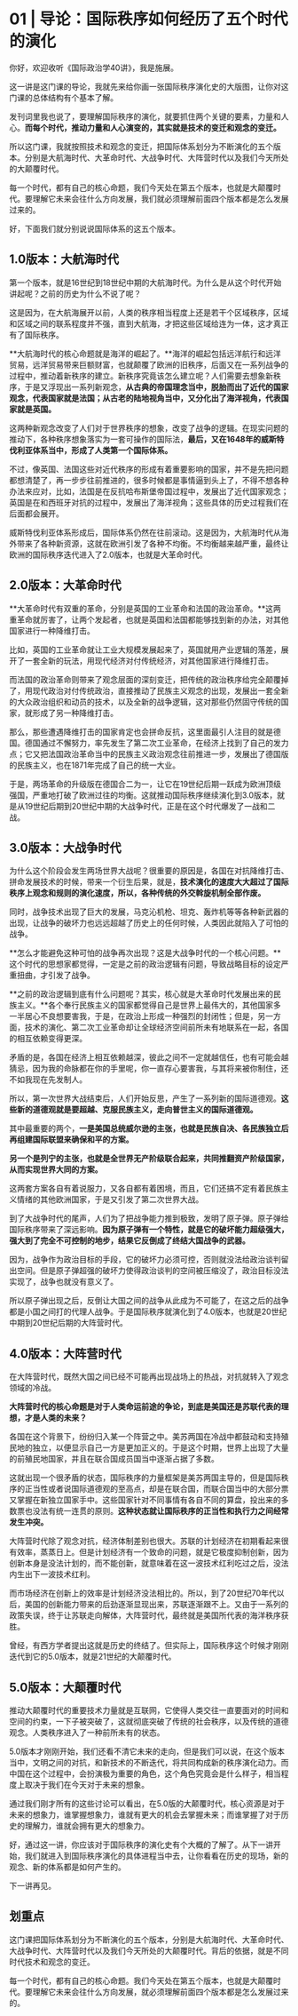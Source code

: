 # 01 | 导论：国际秩序如何经历了五个时代的演化

你好，欢迎收听《国际政治学40讲》，我是施展。

这一讲是这门课的导论，我就先来给你画一张国际秩序演化史的大版图，让你对这门课的总体结构有个基本了解。

发刊词里我也说了，要理解国际秩序的演化，就要抓住两个关键的要素，力量和人心。**而每个时代，推动力量和人心演变的，其实就是技术的变迁和观念的变迁。**

所以这门课，我就按照技术和观念的变迁，把国际体系划分为不断演化的五个版本。分别是大航海时代、大革命时代、大战争时代、大阵营时代以及我们今天所处的大颠覆时代。

每一个时代，都有自己的核心命题，我们今天处在第五个版本，也就是大颠覆时代。要理解它未来会往什么方向发展，我们就必须理解前面四个版本都是怎么发展过来的。

好，下面我们就分别说说国际体系的这五个版本。

## **1.0版本：大航海时代**

第一个版本，就是16世纪到18世纪中期的大航海时代。为什么是从这个时代开始讲起呢？之前的历史为什么不说了呢？

这是因为，在大航海展开以前，人类的秩序相当程度上还是若干个区域秩序，区域和区域之间的联系程度并不强，直到大航海，才把这些区域给连为一体，这才真正有了国际秩序。

**大航海时代的核心命题就是海洋的崛起了。**海洋的崛起包括远洋航行和远洋贸易，远洋贸易带来巨额财富，也就颠覆了欧洲的旧秩序，后面又在一系列战争的过程中，推动着新秩序的建立。新秩序究竟该怎么建立呢？人们需要去想象新秩序，于是又浮现出一系列新观念，**从古典的帝国理念当中，脱胎而出了近代的国家观念，代表国家就是法国；从古老的陆地视角当中，又分化出了海洋视角，代表国家就是英国。**

这两种新观念改变了人们对于世界秩序的想象，改变了战争的逻辑。在现实问题的推动下，各种秩序想象落实为一套可操作的国际法，**最后，又在1648年的威斯特伐利亚体系当中，形成了人类第一个国际体系。**

不过，像英国、法国这些对近代秩序的形成有着重要影响的国家，并不是先把问题都想清楚了，再一步步往前推进的，很多时候都是事情逼到头上了，不得不想各种办法来应对，比如，法国是在反抗哈布斯堡帝国过程中，发展出了近代国家观念；英国是在和西班牙对抗的过程中，发展出了海洋视角；这些具体的历史过程我们在后面都会展开。

威斯特伐利亚体系形成后，国际体系仍然在往前滚动。这是因为，大航海时代从海外带来了各种新资源，这就在欧洲引发了各种不均衡。不均衡越来越严重，最终让欧洲的国际秩序迭代进入了2.0版本，也就是大革命时代。

## **2.0版本：大革命时代**

**大革命时代有双重的革命，分别是英国的工业革命和法国的政治革命。**这两重革命就厉害了，让两个发起者，也就是英国和法国都能够找到新的办法，对其他国家进行一种降维打击。

比如，英国的工业革命就让工业大规模发展起来了，英国就用产业逻辑的落差，展开了一套全新的玩法，用现代经济对付传统经济，对其他国家进行降维打击。

而法国的政治革命则带来了观念层面的深刻变迁，把传统的政治秩序给完全颠覆掉了，用现代政治对付传统政治，直接推动了民族主义观念的出现，发展出一套全新的大众政治组织和动员的技术，以及全新的战争逻辑，这对那些仍然固守传统的国家，就形成了另一种降维打击。

那么，那些遭遇降维打击的国家肯定也会拼命反抗，这里面最引人注目的就是德国。德国通过不懈努力，率先发生了第二次工业革命，在经济上找到了自己的发力点；它又把法国政治革命当中的民族主义政治观念往前推进一步，发展出了德国版的民族主义，也在1871年完成了自己的统一大业。

于是，两场革命的升级版在德国合二为一，让它在19世纪后期一跃成为欧洲顶级强国，严重地打破了欧洲过往的均衡。这就推动国际秩序继续演化到3.0版本，就是从19世纪后期到20世纪中期的大战争时代，正是在这个时代爆发了一战和二战。

## **3.0版本：大战争时代**

为什么这个阶段会发生两场世界大战呢？很重要的原因是，各国在对抗降维打击、拼命发展技术的时候，带来一个衍生后果，就是，**技术演化的速度大大超过了国际秩序上观念和规则的演化速度，所以，各种传统的外交斡旋机制全部作废。**

同时，战争技术出现了巨大的发展，马克沁机枪、坦克、轰炸机等等各种新武器的出现，让战争的破坏力也远远超越了历史上的任何时候，人类因此就陷入了可怕的战争。

**怎么才能避免这种可怕的战争再次出现？这是大战争时代的一个核心问题。**这个时代的思想家都觉得，一定是之前的政治逻辑有问题，导致战略目标的设定严重扭曲，才引发了战争。

**之前的政治逻辑到底有什么问题呢？其实，核心就是大革命时代发展出来的民族主义。**各个奉行民族主义的国家都觉得自己是世界上最伟大的，其他国家多一半居心不良想要害我，于是，在政治上形成一种强烈的封闭性；但是，另一方面，技术的演化、第二次工业革命却让全球经济空间前所未有地联系在一起，各国的相互依赖变得更深。

矛盾的是，各国在经济上相互依赖越深，彼此之间不一定就越信任，也有可能会越猜忌，因为我的命脉都在你的手里呢，你一直存心要害我，与其将来被你制住，还不如我现在先发制人。

所以，第一次世界大战结束后，人们开始反思，产生了一系列新的国际道德观。**这些新的道德观就是要超越、克服民族主义，走向普世主义的国际道德观。**

其中最重要的两个，**一是美国总统威尔逊的主张，也就是民族自决、各民族独立后再组建国际联盟来确保和平的方案。**

**另一个是列宁的主张，也就是全世界无产阶级联合起来，共同推翻资产阶级国家，从而实现世界大同的方案。**

这两套方案各自有着说服力，又各自都有着困境，而且，它们还搞不定有着民族主义情绪的其他欧洲国家，于是又引发了第二次世界大战。

到了大战争时代的尾声，人们为了把战争能力推到极致，发明了原子弹。原子弹给国际秩序带来了深远影响。**因为原子弹有一个特性，就是它的破坏能力超级强大，强大到了完全不可控制的地步，结果它反倒成了终结大国战争的武器。**

因为，战争作为政治目标的手段，它的破坏力必须可控，否则就没法给政治谈判留出空间。但是原子弹超强的破坏力使得政治谈判的空间被压缩没了，政治目标没法实现了，战争也就没有意义了。

所以原子弹出现之后，反倒让大国之间的战争从此成为不可能了，在这之后的战争都是小国之间打的代理人战争。于是国际秩序就演化到了4.0版本，也就是20世纪中期到20世纪后期的大阵营时代。

## **4.0版本：大阵营时代**

在大阵营时代，既然大国之间已经不可能再出现战场上的热战，对抗就转入了观念领域的冷战。

**大阵营时代的核心命题是对于人类命运前途的争论，到底是美国还是苏联代表的理想，才是人类的未来？**

各国在这个背景下，纷纷归入某一个阵营之中。美苏两国在冷战中都鼓动和支持殖民地的独立，以便显示自己一方是更加正义的。于是这个时期，世界上出现了大量的前殖民地国家，并且在联合国成员国当中逐渐占据了多数。

这就出现一个很矛盾的状态，国际秩序的力量框架是美苏两国主导的，但是国际秩序的正当性或者说国际道德观的至高点，却是在联合国，而联合国当中的大部分票又掌握在新独立国家手中。这些国家针对不同事情有各自不同的算盘，投出来的多数票也没法有统一连贯的原则。**这种状态就让国际秩序的正当性和执行力之间经常发生冲突。**

大阵营时代除了观念对抗，经济体制差别也很大。苏联的计划经济在初期看起来很有效率，蒸蒸日上。但是计划经济有一个致命的问题，就是它极度抑制创新，因为创新本身是没法计划的，而不能创新，就意味着在这一波技术红利吃过之后，没法内生出下一波技术红利。

而市场经济在创新上的效率是计划经济没法相比的。所以，到了20世纪70年代以后，美国的创新能力带来的后劲逐渐显现出来，苏联逐渐跟不上。又由于一系列的政策失误，终于让苏联走向解体，大阵营时代，最终就是美国所代表的海洋秩序获胜。

曾经，有西方学者提出这就是历史的终结了。但实际上，国际秩序这个时候才刚刚迭代到它的5.0版本，就是21世纪的大颠覆时代。

## **5.0版本：大颠覆时代**

推动大颠覆时代的重要技术力量就是互联网，它使得人类交往一直要面对的时间和空间的约束，一下子被突破了，这就彻底突破了传统的社会秩序，以及传统的道德观念。人类秩序进入了一种前所未有的状态。

5.0版本才刚刚开始，我们还看不清它未来的走向，但是我们可以说，在这个版本当中，文明之间的对抗，和新技术的不断迭代，将共同构成新的秩序演化动力。而中国在这个过程中，会扮演极为重要的角色，这个角色究竟会是什么样子，相当程度上取决于我们在今天对于未来的想象。

通过我们刚才所有的这些讨论可以看出，在5.0版的大颠覆时代，核心资源是对于未来的想象力，谁掌握想象力，谁就有更大的机会去掌握未来；而谁掌握了对于历史的理解力，谁就会拥有更大的想象力。

好，通过这一讲，你应该对于国际秩序的演化史有个大概的了解了。从下一讲开始，我们就进入到国际秩序演化的具体进程当中去，让你看看在历史的现场，新的观念、新的体系都是如何产生的。

下一讲再见。

## 划重点

这门课把国际体系划分为不断演化的五个版本，分别是大航海时代、大革命时代、大战争时代、大阵营时代以及我们今天所处的大颠覆时代。背后的依据，就是不同时代技术和观念的变迁。 

每一个时代，都有自己的核心命题。我们今天处在第五个版本，也就是大颠覆时代。要理解它未来会往什么方向发展，就必须理解前面四个版本都是怎么发展过来的。